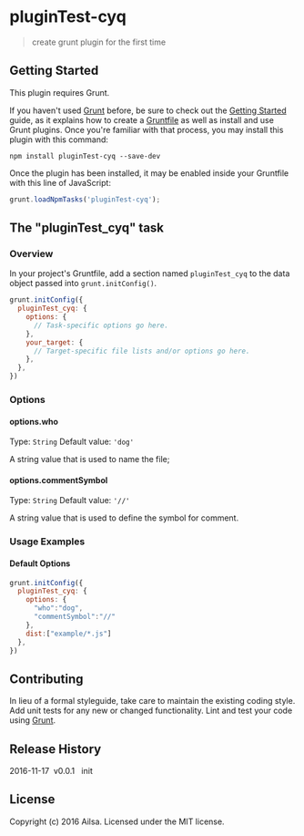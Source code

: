 # pluginTest-cyq

> create grunt plugin for the first time

## Getting Started
This plugin requires Grunt.

If you haven't used [Grunt](http://gruntjs.com/) before, be sure to check out the [Getting Started](http://gruntjs.com/getting-started) guide, as it explains how to create a [Gruntfile](http://gruntjs.com/sample-gruntfile) as well as install and use Grunt plugins. Once you're familiar with that process, you may install this plugin with this command:

```shell
npm install pluginTest-cyq --save-dev
```

Once the plugin has been installed, it may be enabled inside your Gruntfile with this line of JavaScript:

```js
grunt.loadNpmTasks('pluginTest-cyq');
```

## The "pluginTest_cyq" task

### Overview
In your project's Gruntfile, add a section named `pluginTest_cyq` to the data object passed into `grunt.initConfig()`.

```js
grunt.initConfig({
  pluginTest_cyq: {
    options: {
      // Task-specific options go here.
    },
    your_target: {
      // Target-specific file lists and/or options go here.
    },
  },
})
```

### Options

#### options.who
Type: `String`
Default value: `'dog'`

A string value that is used to name the file;

#### options.commentSymbol
Type: `String`
Default value: `'//'`

A string value that is used to define the symbol for comment.

### Usage Examples

#### Default Options

```js
grunt.initConfig({
  pluginTest_cyq: {
    options: {
      "who":"dog",
      "commentSymbol":"//"
    },
    dist:["example/*.js"]
  },
})
```

## Contributing
In lieu of a formal styleguide, take care to maintain the existing coding style. Add unit tests for any new or changed functionality. Lint and test your code using [Grunt](http://gruntjs.com/).

## Release History
2016-11-17&nbsp;&nbsp;v0.0.1&nbsp;&nbsp;&nbsp;init

## License
Copyright (c) 2016 Ailsa. Licensed under the MIT license.
